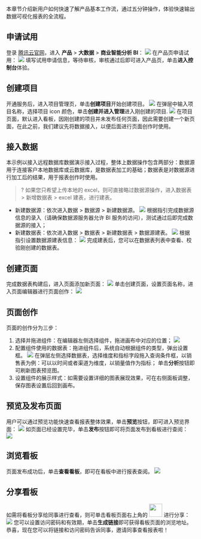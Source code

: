 本章节介绍新用户如何快速了解产品基本工作流，通过五分钟操作，体验快速输出数据可视化报表的全流程。
## 申请试用
登录 [腾讯云官网](https://cloud.tencent.com/)，进入 **产品** > **大数据** > **商业智能分析 BI**：
![](https://qcloudimg.tencent-cloud.cn/raw/4b52f4555e71bc0a355a6b1ed0652c2f.png)
在产品页申请试用：
![](https://qcloudimg.tencent-cloud.cn/raw/e083d62de61f001deff6343f168dcb06.png)
填写试用申请信息，等待审核，审核通过后即可进入产品页，单击**进入控制台**体验。

## 创建项目
开通服务后，进入项目管理页，单击**创建项目**开始创建项目。
![](https://qcloudimg.tencent-cloud.cn/raw/eab668abd4b5ed4dfb88203d1458b33d.png)
在弹层中输入项目名称，选择项目 icon 颜色，单击**创建并进入管理**进入刚创建的项目.
![](https://qcloudimg.tencent-cloud.cn/raw/9ee295558773c1cd9129edb8ad8f30bf.png)
在项目页面，默认进入看板，因刚创建的项目并未发布任何页面，因此需要创建一个新页面，在此之前，我们建议先将数据接入，以便后面进行页面创作时使用。

## 接入数据
本示例以接入远程数据库数据演示接入过程，整体上数据操作包含两部分：数据源用于连接客户本地数据库或云数据库，是数据表加工的基础；数据表是对数据源进行加工后的结果，用于报表创作时使用。
>? 如果您只希望上传本地的 excel，则可直接略过数据源操作，进入数据表 > 新增数据表 > excel 建表，进行建表。

- 新建数据源：依次进入数据 > 数据源 > 新建数据源。
![](https://qcloudimg.tencent-cloud.cn/raw/d3d20e57778aa1111140f515b455af4a.png)
根据指引完成数据源信息的录入（请确保数据源服务器允许 BI 服务的访问），测试通过后即完成数据源的接入；
- 新建数据表：依次进入数据 > 数据表 > 新建数据表 > 数据源建表。
![](https://qcloudimg.tencent-cloud.cn/raw/4b0d2cf08ec41fd14d96a8ba0ed1c5d8.png)
根据指引设置数据源建表信息：
![](https://qcloudimg.tencent-cloud.cn/raw/c266fc714ec5f13afd0688dbb4522f3e.png)
完成建表后，您可以在数据表列表中查看、校验刚创建的数据表。

## 创建页面
完成数据表构建后，进入页面添加新页面：
![](https://qcloudimg.tencent-cloud.cn/raw/a1fea5fb98bdf0680f5e0c73e8ee268b.png)
单击创建页面，设置页面名称，进入页面编辑器进行页面创作：
![](https://qcloudimg.tencent-cloud.cn/raw/022c128998690b9e12276dbe0a89ad6d.png)

## 页面创作
页面的创作分为三步：
1. 选择并拖进组件：在编辑器左侧选择组件，拖进画布中对应的位置；
![](https://qcloudimg.tencent-cloud.cn/raw/01e5a2dd58856c732dcd444434542b9b.png)
2. 配置组件使用的数据表：拖进组件后，系统自动根据组件的类型，弹出设置框。
![](https://qcloudimg.tencent-cloud.cn/raw/5b23afac7187b519abba7fcda04d30b1.png)
在弹层左侧选择数据表，选择维度和指标字段拖入查询条件框，以销售表为例：可以以时间或者渠道为维度，以销量值作为指标；
单击**分析**按钮即可刷新图表预览图。
3.	设置组件的展示样式：如需要设置详细的图表展现效果，可在右侧面板调整，保存图表设置后回到画布。

## 预览及发布页面
用户可以通过预览功能快速查看报表整体效果，单击**预览**按钮，即可进入预览界面：
![](https://qcloudimg.tencent-cloud.cn/raw/f43e05a009b664c73748e443f7f54053.png)
如页面已经设置完毕，单击**发布**按钮即可将页面发布到看板进行查阅：
![](https://qcloudimg.tencent-cloud.cn/raw/fe45b393309ed68b1ab59a9342622b9f.png)
## 浏览看板
页面发布成功后，单击**查看看板**，即可在看板中进行报表查阅。
![](https://qcloudimg.tencent-cloud.cn/raw/373960391c755b0ce53d468025029e8f.png)
## 分享看板
如需将看板分享给同事进行查看，则可单击看板页面右上角的   <img src="https://qcloudimg.tencent-cloud.cn/raw/d2bc90c723f29b1762e4022d9844b180.png" width="35px">  进行分享：
![](https://qcloudimg.tencent-cloud.cn/raw/30a3353c61055e587799bd5350d379b6.png)
您可以设置访问密码和有效期，单击**生成链接**即可获得看板页面的浏览地址。
恭喜，现在您可以将链接和访问密码告诉同事，邀请同事查看报表啦！
